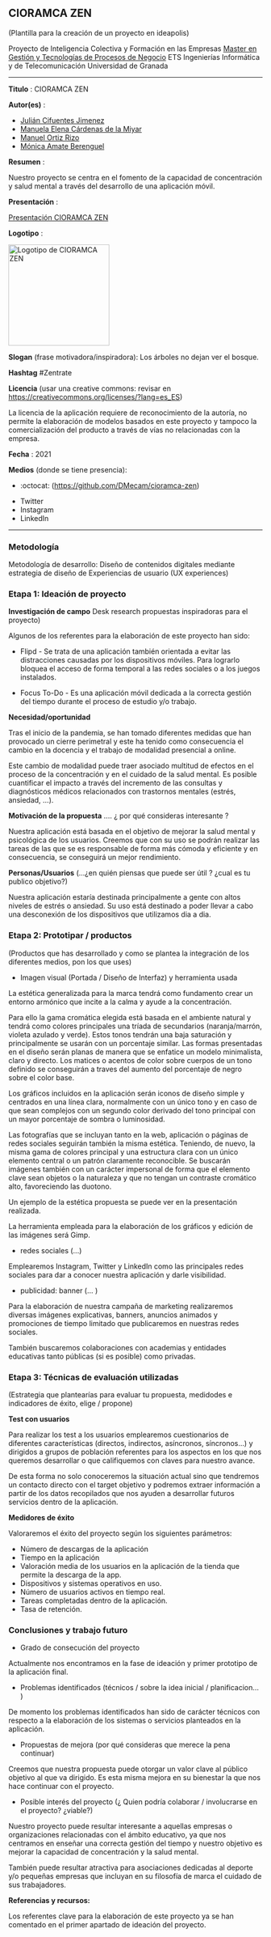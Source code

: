 ## CIORAMCA ZEN  

(Plantilla para la creación de un proyecto en ideapolis)

Proyecto de Inteligencia Colectiva y Formación en las Empresas 
[Master en Gestión y Tecnologías de Procesos de Negocio](https://masteres.ugr.es/mbagestiontic/)
ETS Ingenierías Informática y de Telecomunicación Universidad de Granada  

----

**Titulo** : CIORAMCA ZEN

**Autor(es)** :

- [Julián Cifuentes Jimenez](https://github.com/juliancifuentes95)
- [Manuela Elena Cárdenas de la Miyar](https://github.com/DMecam)
- [Manuel Ortiz Rizo](https://github.com/ma16nu)
- [Mónica Amate Berenguel](https://github.com/monicaamate)

**Resumen** : 

Nuestro proyecto se centra en el fomento de la capacidad de concentración y salud mental a través del desarrollo de una aplicación móvil. 

**Presentación** :

[Presentación CIORAMCA ZEN](https://view.genial.ly/6082f69a2766ae0d9143f2cc/presentation-cioramca-zen)

**Logotipo** : 

<img src="Logo_CioramcaZen.png" alt="Logotipo de CIORAMCA ZEN" width="200"/>

**Slogan** (frase motivadora/inspiradora): Los árboles no dejan ver el bosque.

**Hashtag**  #Zentrate

**Licencia**    (usar una creative commons: revisar en https://creativecommons.org/licenses/?lang=es_ES) 

La licencia de la aplicación requiere de reconocimiento de la autoría, no permite la elaboración de modelos basados en este proyecto y tampoco la comercialización del producto a través de vías no relacionadas con la empresa.

**Fecha** : 2021

**Medios** (donde se tiene presencia): 

*  :octocat: (https://github.com/DMecam/cioramca-zen) 
- Twitter
- Instagram
- LinkedIn

--- 


### Metodología

Metodología de desarrollo: Diseño de contenidos digitales mediante estrategia de diseño de Experiencias de usuario (UX experiences) 

### Etapa 1: Ideación de proyecto 

**Investigación de campo**   Desk research propuestas inspiradoras para el proyecto) 

Algunos de los referentes para la elaboración de este proyecto han sido:

- Flipd - Se trata de una aplicación también orientada a evitar las distracciones causadas por los dispositivos móviles. Para lograrlo bloquea el acceso de forma temporal a las redes sociales o a los juegos instalados.

- Focus To-Do - Es una aplicación móvil dedicada a la correcta gestión del tiempo durante el proceso de estudio y/o trabajo.

**Necesidad/oportunidad** 

Tras el inicio de la pandemia, se han tomado diferentes medidas que han provocado un cierre perimetral y este ha tenido como consecuencia el cambio en la docencia y el trabajo de modalidad presencial a online.  

Este cambio de modalidad puede traer asociado multitud de efectos en el proceso de la concentración y en el cuidado de la salud mental. Es posible cuantificar el impacto a través del incremento de las consultas y diagnósticos médicos relacionados con trastornos mentales (estrés, ansiedad, ...).

**Motivación de la propuesta** .... ¿ por qué consideras interesante ? 

Nuestra aplicación está basada en el objetivo de mejorar la salud mental y psicológica de los usuarios. Creemos que con su uso se podrán realizar las tareas de las que se es responsable de forma más cómoda y eficiente y en consecuencia, se conseguirá un mejor rendimiento.

**Personas/Usuarios**  (...¿en quién piensas que puede ser útil ? ¿cual es tu publico objetivo?) 

Nuestra aplicación estaría destinada principalmente a gente con altos niveles de estrés o ansiedad. Su uso está destinado a poder llevar a cabo una desconexión de los dispositivos que utilizamos dia a dia.


### Etapa 2: Prototipar / productos 

(Productos que has desarrollado y como se plantea la integración de los diferentes medios, pon los que uses) 

* Imagen visual (Portada / Diseño de Interfaz) y herramienta usada 

La estética generalizada para la marca tendrá como fundamento crear un entorno armónico que incite a la calma y ayude a la concentración.

Para ello la gama cromática elegida está basada en el ambiente natural y tendrá como colores principales una tríada de secundarios (naranja/marrón, violeta azulado y verde). Estos tonos tendrán una baja saturación y principalmente se usarán con un porcentaje similar. Las formas presentadas en el diseño serán planas de manera que se enfatice un modelo minimalista, claro y directo. Los matices o acentos de color sobre cuerpos de un tono definido se conseguirán a traves del aumento del porcentaje de negro sobre el color base.

Los gráficos incluidos en la aplicación serán iconos de diseño simple y centrados en una línea clara, normalmente con un único tono y en caso de que sean complejos con un segundo color derivado del tono principal con un mayor porcentaje de sombra o luminosidad.

Las fotografías que se incluyan tanto en la web, aplicación o páginas de redes sociales seguirán también la misma estética. Teniendo, de nuevo, la misma gama de colores principal y una estructura clara con un único elemento central o un patrón claramente reconocible. Se buscarán imágenes también con un carácter impersonal de forma que el elemento clave sean objetos o la naturaleza y que no tengan un contraste cromático alto, favoreciendo las duotono. 

Un ejemplo de la estética propuesta se puede ver en la presentación realizada.

La herramienta empleada para la elaboración de los gráficos y edición de las imágenes será Gimp.

* redes sociales (...) 

Emplearemos Instagram, Twitter y LinkedIn como las principales redes sociales para dar a conocer nuestra aplicación y darle visibilidad.

* publicidad: banner (... ) 

Para la elaboración de nuestra campaña de marketing realizaremos diversas imágenes explicativas, banners, anuncios animados y promociones de tiempo limitado que publicaremos en nuestras redes sociales.

También buscaremos colaboraciones con academias y entidades educativas tanto públicas (si es posible) como privadas.


### Etapa 3: Técnicas de evaluación utilizadas

(Estrategia que plantearías para evaluar tu propuesta, medidodes e indicadores de éxito, elige / propone) 

**Test con usuarios**

Para realizar los test a los usuarios emplearemos cuestionarios de diferentes características (directos, indirectos, asíncronos, síncronos...) y dirigidos a grupos de población referentes para los aspectos en los que nos queremos desarrollar o que califiquemos con claves para nuestro avance.

De esta forma no solo conoceremos la situación actual sino que tendremos un contacto directo con el target objetivo y podremos extraer información a partir de los datos recopilados que nos ayuden a desarrollar futuros servicios dentro de la aplicación.

**Medidores de éxito**

Valoraremos el éxito del proyecto según los siguientes parámetros:

- Número de descargas de la aplicación
- Tiempo en la aplicación
- Valoración media de los usuarios en la aplicación de la tienda que permite la descarga de la app.
- Dispositivos y sistemas operativos en uso.
- Número de usuarios activos en tiempo real.
- Tareas completadas dentro de la aplicación.
- Tasa de retención.


### Conclusiones y trabajo futuro


* Grado de consecución del proyecto 

Actualmente nos encontramos en la fase de ideación y primer prototipo de la aplicación final.

* Problemas identificados  (técnicos / sobre la idea inicial / planificacion… ) 

De momento los problemas identificados han sido de carácter técnicos con respecto a la elaboración de los sistemas o servicios planteados en la aplicación.

* Propuestas de mejora (por qué consideras que merece la pena continuar)

Creemos que nuestra propuesta puede otorgar un valor clave al público objetivo al que va dirigido. Es esta misma mejora en su bienestar la que nos hace continuar con el proyecto.

* Posible interés del proyecto (¿ Quien podría  colaborar / involucrarse en el proyecto? ¿viable?)

Nuestro proyecto puede resultar interesante a aquellas empresas o organizaciones relacionadas con el ámbito educativo, ya que nos centramos en enseñar una correcta gestión del tiempo y nuestro objetivo es mejorar la capacidad de concentración y la salud mental.

También puede resultar atractiva para asociaciones dedicadas al deporte y/o pequeñas empresas que incluyan en su filosofía de marca el cuidado de sus trabajadores.


**Referencias y recursos:** 

Los referentes clave para la elaboración de este proyecto ya se han comentado en el primer apartado de ideación del proyecto.
